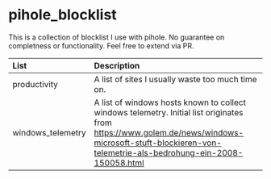 # pihole_blocklist

This is a collection of blocklist I use with pihole.
No guarantee on completness or functionality.
Feel free to extend via PR.

| List | Description |
|:-----|:------------|
|productivity|A list of sites I usually waste too much time on.|
|windows_telemetry| A list of windows hosts known to collect windows telemetry. Initial list originates from https://www.golem.de/news/windows-microsoft-stuft-blockieren-von-telemetrie-als-bedrohung-ein-2008-150058.html|
